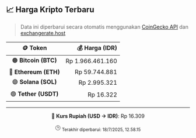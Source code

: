 

<!-- HARGA_KRIPTO -->
## 📈 Harga Kripto Terbaru

> Data ini diperbarui secara otomatis menggunakan [CoinGecko API](https://www.coingecko.com/) dan [exchangerate.host](https://exchangerate.host/)

<div align="center">

| 🪙 Token | 💰 Harga (IDR) |
|:------:|---------------:|
| 🟠 **Bitcoin (BTC)**   | Rp 1.966.461.160 |
| 🔵 **Ethereum (ETH)**  | Rp 59.744.881 |
| 🟣 **Solana (SOL)**    | Rp 2.995.321 |
| 🟢 **Tether (USDT)**   | Rp 16.322 |

---

💱 **Kurs Rupiah (USD → IDR)**: Rp 16.309

🕒 <sub>Terakhir diperbarui: 18/7/2025, 12.58.15</sub>

</div>
<!-- /HARGA_KRIPTO -->
